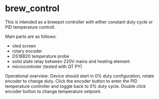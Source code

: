 # brew_control
This is intended as a brewpot controller with either constant duty cycle or PID temperature controll.

Main parts are as follows:
- oled screen
- rotary encoder
- DS18B20 temperature probe
- solid state relay between 220V mains and heating element
- microcontroler (tested with QT PY)

Operational overview:
Device should start in 0% duty configuration, rotate encoder to change duty. Click the encoder button to enter the PID temperature controller and toggle back to 0% duty cycle. Double click encoder button to change temperature setpoint.
